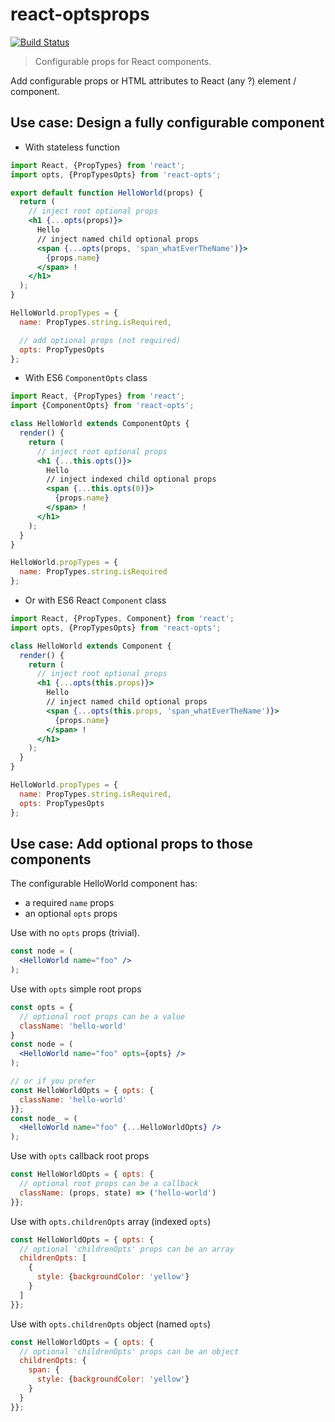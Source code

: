 # react-optsprops
[![Build Status](https://travis-ci.org/sylvaindethier/react-optsprops.svg?branch=master)](https://travis-ci.org/sylvaindethier/react-optsprops)

> Configurable props for React components.

Add configurable props or HTML attributes to React (any ?) element / component.

## Use case: Design a fully configurable component

  * With stateless function
```jsx
import React, {PropTypes} from 'react';
import opts, {PropTypesOpts} from 'react-opts';

export default function HelloWorld(props) {
  return (
    // inject root optional props
    <h1 {...opts(props)}>
      Hello
      // inject named child optional props
      <span {...opts(props, 'span_whatEverTheName')}>
        {props.name}
      </span> !
    </h1>
  );
}

HelloWorld.propTypes = {
  name: PropTypes.string.isRequired,

  // add optional props (not required)
  opts: PropTypesOpts
};
```

  * With ES6 `ComponentOpts` class
```jsx
import React, {PropTypes} from 'react';
import {ComponentOpts} from 'react-opts';

class HelloWorld extends ComponentOpts {
  render() {
    return (
      // inject root optional props
      <h1 {...this.opts()}>
        Hello
        // inject indexed child optional props
        <span {...this.opts(0)}>
          {props.name}
        </span> !
      </h1>
    );
  }
}

HelloWorld.propTypes = {
  name: PropTypes.string.isRequired
};
```

  * Or with ES6 React `Component` class
```jsx
import React, {PropTypes, Component} from 'react';
import opts, {PropTypesOpts} from 'react-opts';

class HelloWorld extends Component {
  render() {
    return (
      // inject root optional props
      <h1 {...opts(this.props)}>
        Hello
        // inject named child optional props
        <span {...opts(this.props, 'span_whatEverTheName')}>
          {props.name}
        </span> !
      </h1>
    );
  }
}

HelloWorld.propTypes = {
  name: PropTypes.string.isRequired,
  opts: PropTypesOpts
};
```


## Use case: Add optional props to those components

The configurable HelloWorld component has:
  - a required `name` props
  - an optional `opts` props

Use with no `opts` props (trivial).
```jsx
const node = (
  <HelloWorld name="foo" />
);
```

Use with `opts` simple root props
```jsx
const opts = {
  // optional root props can be a value
  className: 'hello-world'
}
const node = (
  <HelloWorld name="foo" opts={opts} />
);

// or if you prefer
const HelloWorldOpts = { opts: {
  className: 'hello-world'
}};
const node_ = (
  <HelloWorld name="foo" {...HelloWorldOpts} />
);
```

Use with `opts` callback root props
```jsx
const HelloWorldOpts = { opts: {
  // optional root props can be a callback
  className: (props, state) => ('hello-world')
}};
```

Use with `opts.childrenOpts` array (indexed `opts`)
```jsx
const HelloWorldOpts = { opts: {
  // optional 'childrenOpts' props can be an array
  childrenOpts: [
    {
      style: {backgroundColor: 'yellow'}
    }
  ]
}};
```

Use with `opts.childrenOpts` object (named `opts`)
```jsx
const HelloWorldOpts = { opts: {
  // optional 'childrenOpts' props can be an object
  childrenOpts: {
    span: {
      style: {backgroundColor: 'yellow'}
    }
  }
}};
```
